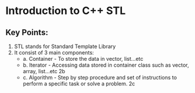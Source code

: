 # Introduction to C++ STL

##  Key Points:
1. STL stands for Standard Template Library
2. It consist of 3 main components:
   * a. Container - To store the data in vector, list...etc
   * b. Iterator  - Accessing data stored in container class such as vector, array, list...etc 2b
   * c. Algorithm - Step by step procedure and set of instructions to perform a specific task or solve a problem. 2c

